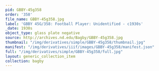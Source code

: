 ```yaml
---
pid: GBBY-45g358
order: '358'
file_name: GBBY-45g358.jpg
label: 'GBBY 45G/358: Football Player: Unidentified - c1930s'
_date: 1930s
object_type: glass plate negative
source: http://archives.nd.edu/Bagby/GBBY-45g358.jpg
thumbnail: "/img/derivatives/simple/GBBY-45g358/thumbnail.jpg"
manifest: "/img/derivatives/iiif/images/GBBY-45g358/manifest.json"
full: "/img/derivatives/simple/GBBY-45g358/full.jpg"
layout: generic_collection_item
collection: bagby
---
```


